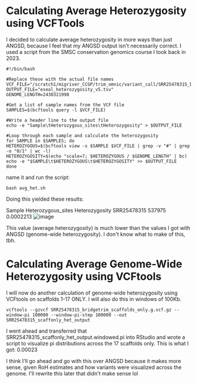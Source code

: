 # Calculating Average Heterozygosity using VCFTools 
I decided to calculate average heterozygosity in more ways than just ANGSD, because I feel that my ANGSD output isn't necessarily correct. I used a script from the SMSC conservation genomics course I took back in 2023. 

    #!/bin/bash

    #Replace these with the actual file names
    VCF_FILE="/scratch1/migriver_CCGP/trim_omnic/variant_call/SRR25478315_bridgetrim.g.vcf.gz"
    OUTPUT_FILE="eseal_heterozygosity_v5.tsv"
    GENOME_LENGTH=2430321998

    #Get a list of sample names from the VCF file
    SAMPLES=$(bcftools query -l $VCF_FILE)

    #Write a header line to the output file
    echo -e "Sample\tHeterozygous_sites\tHeterozygosity" > $OUTPUT_FILE

    #Loop through each sample and calculate the heterozygosity
    for SAMPLE in $SAMPLES; do
    HETEROZYGOUS=$(bcftools view -s $SAMPLE $VCF_FILE | grep -v "#" | grep -o "0/1" | wc -l)
    HETEROZYGOSITY=$(echo "scale=7; $HETEROZYGOUS / $GENOME_LENGTH" | bc)
    echo -e "$SAMPLE\t$HETEROZYGOUS\t$HETEROZYGOSITY" >> $OUTPUT_FILE
    done

name it and run the script:

    bash avg_het.sh

Doing this yielded these results: 

Sample	Heterozygous_sites	Heterozygosity
SRR25478315	537975	0.0002213
![image](https://github.com/user-attachments/assets/7c5df2be-a6ce-4458-8d16-1259560029ef)

This value (average heterozygosity) is much lower than the values I got with ANGSD (genome-wide heterozygosity). I don't know what to make of this, tbh. 

# Calculating Average Genome-Wide Heterozygosity using VCFtools 

I will now do another calculation of genome-wide heterozygosity using VCFtools on scaffolds 1-17 ONLY. I will also do this in windows of 100Kb.

    vcftools --gzvcf SRR25478315_bridgetrim_scaffolds_only.g.vcf.gz --window-pi 100000 --window-pi-step 100000 --out SRR25478315_scaffonly_het_output
I went ahead and transferred that SRR25478315_scaffonly_het_output.windowed.pi into RStudio and wrote a script to visualize pi distributions across the 17 scaffolds only. This is what I got: 0.00023 

I think I'll go ahead and go with this over ANGSD because it makes more sense, given RoH estimates and how variants were visualized across the genome. I'll rewrite this later that didn't make sense lol 
